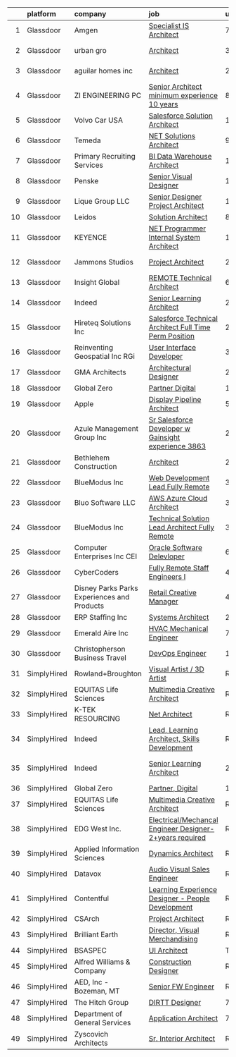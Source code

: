

|    | platform    | company                                      | job                                                                                                                                                                                                                                                                                                                                                                                                                                                                                                                                                                                                                                                                                                                                                                                                                                                                                                                                                                                                                                                                                                                                                                                                                                                                                                                                                                     | update_time   | location                  |
|---:|:------------|:---------------------------------------------|:------------------------------------------------------------------------------------------------------------------------------------------------------------------------------------------------------------------------------------------------------------------------------------------------------------------------------------------------------------------------------------------------------------------------------------------------------------------------------------------------------------------------------------------------------------------------------------------------------------------------------------------------------------------------------------------------------------------------------------------------------------------------------------------------------------------------------------------------------------------------------------------------------------------------------------------------------------------------------------------------------------------------------------------------------------------------------------------------------------------------------------------------------------------------------------------------------------------------------------------------------------------------------------------------------------------------------------------------------------------------|:--------------|:--------------------------|
|  1 | Glassdoor   | Amgen                                        | [Specialist IS Architect](https://www.glassdoor.com/partner/jobListing.htm?pos=126&ao=1110586&s=58&guid=0000018248bf9235a27c9f68ab3c6262&src=GD_JOB_AD&t=SR&vt=w&cs=1_d344514a&cb=1659077891040&jobListingId=1008020100921&cpc=451933188B21919D&jrtk=3-0-1g94bv4jd209p001-1g94bv4jui3bo801-b5169c949fb0ae0b--6NYlbfkN0CIUeJpEzyM0B3p0AXyo3kKlc-igp2M99DsWp4fP1XiztXSThGDq2v_kpbktS2PziJwbsBcb5wQB1Yahegx8HAm1-dejI6xyL9xfXE5PFfNdSw20bvCLaW4r4cxR8jl5O6sQ0MZO5qTKpa2zg-Bzs7iBfwpDAHK1Hqh-MeujzEcEvCTApT_7mJOPINS-0I3dfxNtfFIJ3zZnQcLz7_TKQTKIALBqkNar3GONDf8FyG4K5Cg3SLZw5apuftt-sX9-D2YzY_71tkWnIrWNqkp4QmiBhi0UQaZB3UU9QHJCY1T-0JNpEeH84JPSgA03_8NOEnxeFHRG7JrUMBxkvFBcJk-Z9unh-_ZbqhSOtPn8whjre2v53df--tcwl_tXEz_fHRLXVBCc_CD9JoqPxhkgSybuEgPjWr208QbmX5zigyjXZcmB0W3VprSOg-hcaz4faJWwctBr4h8K-L8KVtf3TX8XKrYaqlmkZNQfq8hGnR5_PSWiDZgaNfCumrNNKfilWmbxDEtYzCcE9E7bUUCCRQvNDHswKsP6Uk%3D)                                                                                                                                                                                                                                                                                                                                                                                                                                                                             | 7d            | Tampa, FL                 |
|  2 | Glassdoor   | urban gro                                    | [Architect](https://www.glassdoor.com/partner/jobListing.htm?pos=103&ao=1110586&s=58&guid=0000018248bf9235a27c9f68ab3c6262&src=GD_JOB_AD&t=SR&vt=w&ea=1&cs=1_71ed021d&cb=1659077891035&jobListingId=1008028489203&cpc=8CD073E943938601&jrtk=3-0-1g94bv4jd209p001-1g94bv4jui3bo801-5b2b8400c1e6812c--6NYlbfkN0A953Z9EfJZc5Z9y7Wb0NkuJO-5BBnqXCJSieP3bN3oT3pD2vzfTR73xvxAaUFHjZ02oBDFo9x1kt8ytCHF_TTimOYOdtchGpf00u8UlYbrGZfi6oQPGVzbWtS_P1aiH4JmF1KvHGCypM9oWResb6KXglJZ8mDqxjjT4L3OuS4LAXE69pa0LgmMyzF5m1Cxg55IvJXifiGi8VDAvPr3GylefBHe_kEUl7h-r1sp-ZfmMXIOuy1812IubPC8MN2oNNqjLuhqj4OrWe4q6YDLLJ_s9L9_EuaWIg9ArSaJla4ktk5nXW7qhNy9eeLAzkxA-0HWccJbMzRLtCzvjKNgnLhc_p3n_ACySrjDpe5Z8g9AyWb5XTpM8DQfSMwqUt6a1QpZDL5gV6SRtnAQ7U5-SXihY8xIAZ9dWHqtrs00lZTg4w7beB9prPBIAAyTRq8SmkdwyqIMf9t5sx4SJTggfViwXMJ8cmizI6k2yTOOVr6i_YAdol8vtsI3FGa-N5E_D1c%3D)                                                                                                                                                                                                                                                                                                                                                                                                                                                                                                                      | 3d            | Columbus, GA              |
|  3 | Glassdoor   | aguilar homes inc                            | [Architect](https://www.glassdoor.com/partner/jobListing.htm?pos=105&ao=1110586&s=58&guid=0000018248bf9235a27c9f68ab3c6262&src=GD_JOB_AD&t=SR&vt=w&ea=1&cs=1_8d5a5ccb&cb=1659077891036&jobListingId=1008030886752&cpc=6C973B64A17B0DCE&jrtk=3-0-1g94bv4jd209p001-1g94bv4jui3bo801-6371b23653ce37e1--6NYlbfkN0BBGG9LMNqL16EzDx9S3nKk4b6IwprgSJginr0DZD_oW6Mm3uCrdklJsAKh6iXWwLKS4HwePxDhUtYIT_-THPCT1OSqPsH-xzqiHGZPx79UO3w3eEr1OmXYjyoeRjfzEu5WE2xUoPg1J7MOhXn-EUTl0lc2nWVKu84RpuQHt7TH_OxQjbDrjiwpBBEH9V99jPEV3p5a65aYPw_075ROdRlqsb4mFAw1t5AUTmkjIEMsTwRVzVIWlUcUHoQeuNMnrcm3XOx7-_CbI5Da8nH0NUMIaFo0Y_Q_QJNkLEEHsD8LTZbT42G9GLbPv4Yeu0XAjlMDlhPWEeneIVA03JTlIyznfTD75ESGBJmXBv-QgW3SNhSKrrst-ljiV2NWgbSQyBjl3MLo9-3PGtkbMynsUVNTQziINr4PoDRrTU9ANNDwY4B3iCwaeXtmBpl8yQfR6fYdxYXdR-XVoquJQAImsPWAazqT1WoavqseTYuNOvxtfbP5B73dW_U_sXMqM_qVT-EQhjIz3BtVkw%3D%3D)                                                                                                                                                                                                                                                                                                                                                                                                                                                                                                        | 2d            | San Diego, CA             |
|  4 | Glassdoor   | ZI ENGINEERING PC                            | [Senior Architect  minimum experience  10 years ](https://www.glassdoor.com/partner/jobListing.htm?pos=102&ao=1110586&s=58&guid=0000018248bf9235a27c9f68ab3c6262&src=GD_JOB_AD&t=SR&vt=w&ea=1&cs=1_2d823c9e&cb=1659077891035&jobListingId=1008019211242&cpc=4FCECD61B6F8FA67&jrtk=3-0-1g94bv4jd209p001-1g94bv4jui3bo801-bef18f2f8f61290a--6NYlbfkN0DovPZ7dur9rf70B8KJIWgLP46ELDJBflh3gJqQaHC8Sb4BMpxiJpjoxSObfJ6LI4FYD1xemCgjkmvWW6a8xJBjtPCPUUXQ2NG8Yq4VduGZwwSvw_GCXqC5AqCPJznMU0lakOlx3gWcFLE523lBGczvfrqDjUVcOZFTwVRISHcOZ1glB-J6yUT6egOZQZ7a7nXMgGglWBDwBtJ6JID6QBy2moWlceEkRRQV_C4whXlvKDgPH9owSU7c6sYnG0Wl_-aBMh_94_fiNKbDgrgBC-gOL_ruQeq_PqjIw6c3i-ILyGOw5h7psmpw0sVj3OIPLyS0hEch-76usGRdurg_heC3irATzGVpGNZmu8frDzugIU2Zf4ln_-d1uHxj4XFxDGGr7j0pwFHTa5pnYbc7xKF-sr7OcuQrSxM_UUQKZtgAQYbPUFtvh-CJp_488fFEcXkdJQvMyCCWlIeN3uN6abLK_TQh7oC7fgAFbF3ovq_uDukTBfyKa1KTL5YWHQIzcY_eGtVq-Gwy9y2TxYn_nR47xfr_xox2XQT2ev91c7ZNAA%3D%3D)                                                                                                                                                                                                                                                                                                                                                                                                                                  | 8d            | New York, NY              |
|  5 | Glassdoor   | Volvo Car USA                                | [Salesforce Solution Architect](https://www.glassdoor.com/partner/jobListing.htm?pos=113&ao=1110586&s=58&guid=0000018248bf9235a27c9f68ab3c6262&src=GD_JOB_AD&t=SR&vt=w&ea=1&cs=1_c93530e9&cb=1659077891038&jobListingId=1008008083833&cpc=3FC978A59470AFF6&jrtk=3-0-1g94bv4jd209p001-1g94bv4jui3bo801-c2c73d167d2fae49--6NYlbfkN0AO-lx13pzomzdSppJUWL3QXsQT8oyFk4U4LWH8QC50CpSgFicFTTHHXO2vYEjs1LcompYEThyARM5Mac46WtYeZYMmfy3315ojpsburxHknbJveAEaEGo0CEUSwnr1kEHsyoABuShJbhPQVRAKjjjdLDeHDHzPZrlXrkMBfGANZPqKmWBRGg8y9A7-CULnPGANqmoPNC7tchKgBrqwWIFF0uAB-XoEMhRSDj2IpXf_wqkDp3WAuCmYJx2KcH1owO26IEsIUykywbQy2PFfX99-hzgRqLYsxfJFyPeJPomlrNAPkCzNZlKd23crmiVgHxYUdcFx2hKfLb-uICBPrdiY0xmF6pSy_6UiqibK_0OZNgK1bLZL_cE67e3r7ZIWh1INnbxjtopu20GGGv4uvmWXcOQY0fBi6hSI5VrAUmPSb_n1bIheOH4_MYIFRE9Ty-CIxn0AKnuH9_EQ8DJ1mah4pesk11_GgHcC9wjfqMl7NwkmAkWT6Z03ls9KKMhQsBn0A4Lr6Qi4eA%3D%3D)                                                                                                                                                                                                                                                                                                                                                                                                                                                                                    | 13d           | Mahwah, NJ                |
|  6 | Glassdoor   | Temeda                                       | [ NET Solutions Architect](https://www.glassdoor.com/partner/jobListing.htm?pos=114&ao=1110586&s=58&guid=0000018248bf9235a27c9f68ab3c6262&src=GD_JOB_AD&t=SR&vt=w&ea=1&cs=1_af7aea9e&cb=1659077891038&jobListingId=1008015146733&cpc=82ABD2B5CEB98952&jrtk=3-0-1g94bv4jd209p001-1g94bv4jui3bo801-9d5d3ecab53cc471--6NYlbfkN0Cdyrb_-SYpjIsC7ShR4LTJruqxAexHI1Km_0W0EzpI0e4uRdYa2eAJHNqalXmTdxuTnp-A_6SIixZOlWcDWI90nUctzELc9FqA6bp_mnYnqkp-5cG07Ufl5xp6frai2kbfiW9ts5BzrYKatqeVXFcyqDE6lyA_GijhuNcco_YdpX6xGYn8p9_EX9g200HK70H5P7sjZr0gJ2BezrMYdSiqO-k-v2rIR9CnGUiXGIiN_fzdheNakrG7nMKUUR0FsQ97_Kgk4gifshuMpISsUkSCV26kTTLQU-Q-wybmsbBvnNQeRKZPVgcOBcS6tdxRKfdy3GNPonqWvapDnxl80_VddSbkmLu9MqGtHjFURp2wl0lcBcFjrpZm0l9kcjpt77A0Jn5SCNpNrdLwoVcK_CtjL1kRm_VdvFrCuPmHz0wBKRbeLta44-2H7DetememW-BhTcZUSIIFYaSZp0zeol70HY8mNBCjrWX9KNLrSH5INNuqPhrU5NiLNxwg9JboEk1n8oMkyFjVqA%3D%3D)                                                                                                                                                                                                                                                                                                                                                                                                                                                                                         | 9d            | Remote                    |
|  7 | Glassdoor   | Primary Recruiting Services                  | [BI Data Warehouse Architect](https://www.glassdoor.com/partner/jobListing.htm?pos=118&ao=1110586&s=58&guid=0000018248bf9235a27c9f68ab3c6262&src=GD_JOB_AD&t=SR&vt=w&ea=1&cs=1_8bf4b29e&cb=1659077891039&jobListingId=1008033440465&cpc=F793441F64F6F721&jrtk=3-0-1g94bv4jd209p001-1g94bv4jui3bo801-c6637a2f481245c0--6NYlbfkN0APDJ4zuEtHdl36eQZm1YHAwRWKmSslmba6dvMZL5639RoQa9CKnH1jDMqLKyIagKO4-KEOXGa0uy-SyQOj-uv-okV7vIaFgd_RusPnYt_j2Wllny6_CkllIsulwPhH1QDfmVL4FY38qgLR7Oe2Pa_-QFQib3Ohtv3EKsC7WoszTNJJUtBVu2M0pP7K4P6S8fXE3p-RGuUoRCTSdxwlqNq5jc-DyVFuts9QM2_pmbOfIJq66OsN8ZfEfDJ-ajM-uppvQ-dhVmEyhryYnpio8mWaYF5Efx9euoV09ZqReYsuXSH_hR76rEFxmfZhryeMQWWF9mQ3nPsYOCMZRmBdov0QbjoUm_Qy-9y3Zj6GeahcHLOdOHuzEj6tc_HCV1XRidyrF04eSYVdOS3nG08uV3Wpk-wDqvp-R_f3jkXlTZOxfXkibDi6qpevIKc-H5ZhdzxJ05VpS0ceOZIc-9A4FftagLUVH58g3fBwDbc8nGpohDxT5P7ZxezCn8-_iqwxCl7jVzCCOcPIm6RnG7DDCi6Rdmiti9ZqZ2k69lYgCDtXeQ%3D%3D)                                                                                                                                                                                                                                                                                                                                                                                                                                                      | 1d            | Doral, FL                 |
|  8 | Glassdoor   | Penske                                       | [Senior Visual Designer](https://www.glassdoor.com/partner/jobListing.htm?pos=120&ao=1110586&s=58&guid=0000018248bf9235a27c9f68ab3c6262&src=GD_JOB_AD&t=SR&vt=w&cs=1_f7f92b39&cb=1659077891039&jobListingId=1008033963305&cpc=2F9DD8B511C89582&jrtk=3-0-1g94bv4jd209p001-1g94bv4jui3bo801-e686bc3862d2ddc1--6NYlbfkN0CtpXM0MSzpMQ_ld-1IrueFxu_hVDIxNkdu7oUVWOFjtEFqQtdu51VPA8PaZXoTOleEm1nGdOJeCYWb5vJz5IG8TCmpEFJrjI-b_juUEQzgiyUZJ3K2ygCQVuCrEUmrYjjDB2ajc0iOoSryL110Bp5lNaMc-HGhB6LpGxuI3m9UC7R11H02_tKtt0QN-Bgwl-H2jW28ieW2VnRpJZq9v7wh9GGpmlt-SEhSJl5otFun19oWzBJHtdiuWzIkH3iqlB8-LHlbkR8ETh5AWByVCGKaQZ8L1UsZnuBDnjGIGNRkNovKiFof5MiYP_Yl1mUuaaHRsRKmIGEBWQ_-Z50pztGqL_nv0sVJ7QwJh-V_5_qMhpQi4MbTPqlkClotybJw7nwo710yDxXimvQwvkusZF2dNJa2UeNV0GqLQEvrgjzuoC7V2xgQTCzLCcm4KRTAgh-92qTu3mUI_qXlfxqGsYpPxR4mo4steILHiImwM2_gvQ%3D%3D)                                                                                                                                                                                                                                                                                                                                                                                                                                                                                                                                | 1d            | Reading, PA               |
|  9 | Glassdoor   | Lique Group  LLC                             | [Senior Designer Project Architect](https://www.glassdoor.com/partner/jobListing.htm?pos=108&ao=1110586&s=58&guid=0000018248bf9235a27c9f68ab3c6262&src=GD_JOB_AD&t=SR&vt=w&ea=1&cs=1_1022d265&cb=1659077891037&jobListingId=1008033637260&cpc=3DA0FA6C05AAD4F7&jrtk=3-0-1g94bv4jd209p001-1g94bv4jui3bo801-8a3bec715265390b--6NYlbfkN0CB1tmP7rfbaHtYFmPjg1Xv8BJr6DUbyz0HQmM4H563AlwRaaZ8jklwmqN6kLo_8eK7K1tSAk7IgUraaiNuTK2444NxIZo4pTs8Y80EjzLMLIsOzOepGBUAcqyZZfzBtxyOzj7PPspJB-IUa-rRRkWfB4sg4egOw1CBgDdHm08KlXunN7OonpBfKRU6ynKdooCYPqvvPepXM5sepjrPdG7cALzthGdz4mdqzV7ZruoV3leKRrbS4k65BapLVdhYQEF1NHA5hettlveT3nQanT6LtgNR1axmSh8lWsPDN0yaNH0fFzv1DNqH_vw_Dh8PCChPT1lq5LDKREOUEY_-MVVkXcAiWClNjJ3itiXeNxkbJJkbGQgpoDjPfn6EWH7YuCq5_LU4L-3lWFSioqLFpTFUUchv_n-wRZwyNHCKM0ZiUQiQa1oYKtX3qVFACeO1DhoKXHJ30NPh3R2TNb6fXEYzaudzmxi02p_T5EITa9T_m6EM18IUN2A4PwnQxjDo848Qi225Ex0b6Q%3D%3D)                                                                                                                                                                                                                                                                                                                                                                                                                                                                                | 1d            | San Antonio, TX           |
| 10 | Glassdoor   | Leidos                                       | [Solution Architect](https://www.glassdoor.com/partner/jobListing.htm?pos=116&ao=1110586&s=58&guid=0000018248bf9235a27c9f68ab3c6262&src=GD_JOB_AD&t=SR&vt=w&cs=1_88d1b5d3&cb=1659077891038&jobListingId=1008017253972&cpc=83630893E902B957&jrtk=3-0-1g94bv4jd209p001-1g94bv4jui3bo801-846d48509d884087--6NYlbfkN0CZUO70VSdYKA8PR3jfrSh5ljhqJhfDt0PzQCMubt8cRihWbmqO_-Ccw6DGinMZCyIJbuV_i62qABCaK5LxlS-SWruEOI5K48hQJXbepXAeeI5u8dpRLxQnA5OnolRDimlpnPP0JH0p8_d7OlnciS1dZe_7pIxn-TODMcTvHdZ8JS6xCYNM5ah5oyzpFN2-YpGnI73FP2ZPc-i2YJuBoQ_G6CXLzmJKe14EZzyYv3k4NPeXgR_OWJVu9M_Rl1N-ki0OholMG1rCi7V41Fv17fwwa-LqopDBz35L55514ZbjerD3vByPSR_Uu0q5K3iFK0iu4D5nJLNfV3F8C8TtFBd9G9qxIeqNAQyZfQVNWRT0MxepEkqhCCZNnBBBJ8-4MWFKXpFeis6VNCE24oQy30Jd2Q1TAvXZFRsH6lhQG6UEwx1OwiLbxY3URez2JkeiVf6smHLBUG5QB_BRziNkEoCKT4Ud02u0UGQH-vVs3SA6vP1_WLm4MVehtoPxh5bJcAxkhln7ofKRyhTPAyitXHs1OKfQ0yBQ1DWazdapFO0Y6IQCzpAvjG2c3MXttLfN1aePE-RQiSHY1cVK_Vm9LWENshh7I1mrRlvD33KEPN9hmg%3D%3D)                                                                                                                                                                                                                                                                                                                                                                                                    | 8d            | Mobile, AL                |
| 11 | Glassdoor   | KEYENCE                                      | [ NET Programmer   Internal System Architect](https://www.glassdoor.com/partner/jobListing.htm?pos=111&ao=1110586&s=58&guid=0000018248bf9235a27c9f68ab3c6262&src=GD_JOB_AD&t=SR&vt=w&ea=1&cs=1_c15120c0&cb=1659077891037&jobListingId=1008007853579&cpc=AE9297225A38C224&jrtk=3-0-1g94bv4jd209p001-1g94bv4jui3bo801-2d8db6d9e5d3b5ff--6NYlbfkN0D4_wQinRn6NVl4Z1WadtWOE34F-GxEhdHbBPYsStVhx-B8O9miyO83Dd2BGKCuwYZJTJ1An9twayNLx2Ry6SJAWM494EESP-UdMQ5ZADVcpWyg4D5xMPakm4Zy0snxt72pVn4YZ66FNJqA5IY6Ap6_jjKY8IcpM-0PwIv4v_xRlxFQhdtIAvgSbaaA1tqCxFf01kxLafSVhjZ6w1ekcnRuhECPIBLQi-AhzyguC3AutkdT5MHGEq9Iwu8tZ6o_eOAHB98mcQ8-11raS_JHvHdq1pBkMk33SUY7di_AvtjHTbcyx5-pqzebgWjHGC2e1hGVlFcrlkEnJxNQPjjs0HSOXRbWANxL1hJIyiyqI7iA9UuyLbYsSAxn1dANrhxtPM_R3365M5a4m7_rZmDIDQ5qU06WOjvzHa4-ldPL6-PHrvcs45zPhAldq2YV2xeimfw_vw3EHqnOJwhRRMLgzkyim0XDZOq5mFq2rOw6JIuj7o6uG3-ljEHJdr5A4LsER2T8CNKWVU1IWfT1VQV2wjlJ-X-DInjBpYw%3D)                                                                                                                                                                                                                                                                                                                                                                                                                                                    | 13d           | Elmwood Park, NJ          |
| 12 | Glassdoor   | Jammons Studios                              | [Project Architect](https://www.glassdoor.com/partner/jobListing.htm?pos=106&ao=1110586&s=58&guid=0000018248bf9235a27c9f68ab3c6262&src=GD_JOB_AD&t=SR&vt=w&ea=1&cs=1_483e9637&cb=1659077891036&jobListingId=1008031735949&cpc=5ACA09512ABC1849&jrtk=3-0-1g94bv4jd209p001-1g94bv4jui3bo801-96aa6fa0b6173d71--6NYlbfkN0C2ruSLbldHgJRxGqX58M4ekFWuaOJ1Xy3nZgzYPyc2K5DCdI3untnDkKSSavtkCk92iqAzbk8Oa2mOqMcgyJ0pSn9NqnMDufDpo-qYhydhMJf5usWr6lFrqL8nikbwNtB4ITkmGGkJ-VER0Oy5a2d6BwFFD2snNbQSqn11yh1aiXROI8oBagSrQIGRT8CfBdvzjgdhEWdpylrRQVMdoWwEglAsCWu2qdpnZigTwBlu0RsXgrn3PWVw48FA-86e2kFH8p1oYoGDDzg6w9mGEZ_0pR2o272eAuwXkKGLSv8kTOuMxlPnMKkvvYpL6xEAxQiI3aF_hskDUgPKg4c86ZWwU7_ebI_jZ-c4--eoRlPwPZRar_d6dTyEa56my4O_J3A3062mr8mjhw2kNrMI502QhFHAy-Sp38a8iu21NEKgFXVYKedDg_6icfPBtf6utuUlwo5b39lHgsizaxa0wcaRX8d6HyBJLGNmWa6pjCVkbWOzsatGzm8ff2V3Uj4yCWkVTzMqspFrvQ%3D%3D)                                                                                                                                                                                                                                                                                                                                                                                                                                                                                                | 2d            | Scottsdale, AZ            |
| 13 | Glassdoor   | Insight Global                               | [REMOTE Technical Architect](https://www.glassdoor.com/partner/jobListing.htm?pos=129&ao=1110586&s=58&guid=0000018248bf9235a27c9f68ab3c6262&src=GD_JOB_AD&t=SR&vt=w&ea=1&cs=1_edf07da7&cb=1659077891040&jobListingId=1008023450111&cpc=654405A9B1E0A9F5&jrtk=3-0-1g94bv4jd209p001-1g94bv4jui3bo801-38e32b10a68fdadf--6NYlbfkN0BKkHZu3wF05EeDimN_p6sYpKCMArvwa95YdH7UpkaBCnuUCEKHXotS0_EwbLzIjYfBxh6X2qHKBJJgK3GUwRr4xzC4naxi0aZb0f-8TQwRo8qHWQUX5Bq09mUANpyZqKxXib2PO-XS_dxOGpCKJYbiLRqB8Ffdr1dC4j3QSCEJPvBDXSUaywK2-SvefcnoPHhqk3YCHcbR6PYmnJn5tVYW8xh0u1SoRgt5KjHlqTNX9wLaPKHUk2ximEVCp48Zb-d8ZGmZudhYCm64J0a1WkApY0UL04hVGb8VH8X-cg5ktD5reIfd_3-1mePYBnNzPsK7kK3-6eEVlUjNNOpKaMIfcxS9igRFEjNhS9px9d8r7_f7Y6yWhHKXwrw_MCfY533Pb6CyMHbiVpI7CihyHnWRNC5fG4m0WZe3fU5EzuWiejmEmjudBRecoQLJ87FSXVQNQjArNClxArXvU19S7UpPaYYDFg0U3bXOHw6YlUZ0YeSnP4RJ0gGkJhePRozQZ0SbTp-iTlRb2Q%3D%3D)                                                                                                                                                                                                                                                                                                                                                                                                                                                                                       | 6d            | Remote                    |
| 14 | Glassdoor   | Indeed                                       | [Senior Learning Architect](https://www.glassdoor.com/partner/jobListing.htm?pos=121&ao=1110586&s=58&guid=0000018248bf9235a27c9f68ab3c6262&src=GD_JOB_AD&t=SR&vt=w&cs=1_bc1ffb42&cb=1659077891039&jobListingId=1008031067016&cpc=F4EED0218A761C36&jrtk=3-0-1g94bv4jd209p001-1g94bv4jui3bo801-96b1c3b8b9cdb388--6NYlbfkN0CiRNM7CVr8YueLFKlzwbFWI0o7IjV438l4sVrvKZ0flpURU_mqoI8EbsK64YRr3OA6KrJSvnAlHG1fMTdVne83Y0EijA4Nde_j30eNUxX6D8w6WzzfyqgLZ2whk8-j9IO8ahlK57mnjmAeIR9-l0TeEZGSYjv5q6X3fsNXws9iNfqYy60Z3xT3ehRGqXImdDVQVJzKPs8SplHQXNKIw7gfk6unsJk_pPMNN7WoKuztI_b958QGbOWOlqYCz7ICXAxq0v2TPY51UJpRhlNKZsj442Tgr8srizPx2v1LNEm5ECxJQHS_BOroi0CnHokYtna2gASTBddSmRWUjzgPnTpUO3VggsonD1Q7pypgqU7xN_nPf8BKOrX5rBGdTXfRvOd3GtmEWnpKLyvnJOITxD4Q7dUUP8wWhdO4VuN-aXgvpMTz_uzkNpjbGL1RGwPP3-mKN98jdQ9G38zAjrh2J01TI5zD0PKPjqk49RvYivWX__iI1SnDnKhQJYxjDTlN2NpNF3AS-9mmTw%3D%3D)                                                                                                                                                                                                                                                                                                                                                                                                                                                                                             | 2d            | Austin, TX                |
| 15 | Glassdoor   | Hireteq Solutions Inc                        | [Salesforce Technical Architect  Full Time Perm Position ](https://www.glassdoor.com/partner/jobListing.htm?pos=128&ao=1110586&s=58&guid=0000018248bf9235a27c9f68ab3c6262&src=GD_JOB_AD&t=SR&vt=w&ea=1&cs=1_0e939fae&cb=1659077891040&jobListingId=1008035931069&cpc=AC285F3A3ECA6BB0&jrtk=3-0-1g94bv4jd209p001-1g94bv4jui3bo801-4081d92ca9b4abe8--6NYlbfkN0AU7GDtqz8iWgdBXcLWHEbqjX6U-2Fp-d62bXwSSh9pzfUHPVhKI9sxFIyG3A3K6bHtHeXGNTMkiKkn7zzzNc4ZWcwzexAcVxyW3Adq8sR0UyRIjxZZTwX7_0rJ-Dsuywfq60hOyY2a6e3zW9kQlYiwbgnRUUyltbVqS8R5BSKeJNVGbx_UdX7e4dtQ4Cs6_s-j8FwvRuE-ZqsnDVh4V7657yYE8Ii4sJ43g2dvGrJsba86A_lMlxn_E9s0vSpDQf6m1LulGwtdtFHvvEB3m4EFhdKiy2nd35IOAMy9Q3hapwV3O0rSxGJ4ucZMo-SnO3uSMMalfaXpqrpppowhE1jvPFj4sieKi0y1p436-_ycAPfO0LGSSnbcAlqw_0HUmkrDKWxZBoKQhFjwQwVnzERXAns9xnoWflYpjdx9K09wsTv4z5ZBvIx1xuOlhLoNarm-u2XVgEWEilCdVXpBmLhrScrHpDfO979u-uy_l3AYlgnhbHhHB6HKISo22bsm2LI-tzlI81aNRYYbmygvOuxG)                                                                                                                                                                                                                                                                                                                                                                                                                                                     | 24h           | New York, NY              |
| 16 | Glassdoor   | Reinventing Geospatial  Inc   RGi            | [User Interface Developer](https://www.glassdoor.com/partner/jobListing.htm?pos=112&ao=1110586&s=58&guid=0000018248bf9235a27c9f68ab3c6262&src=GD_JOB_AD&t=SR&vt=w&ea=1&cs=1_55e7cbdd&cb=1659077891038&jobListingId=1008028934880&cpc=851D43D473132394&jrtk=3-0-1g94bv4jd209p001-1g94bv4jui3bo801-53278b02a510099c--6NYlbfkN0C7xvpbHOO4bEYJcr3lK4_7faJDspGOsVVkWgomh9GN2NXOHlZ6ww60vRTf3Ig0EumzglbP9rivjhqSBrRoPDlonzSG2b018Tiv0xylnJSSkBaGuH-ubs1UDNGjOGHDZu3P9ojOa5jQhxY2GOTYo6OIWdR6asqmNyPM24m8EVr-g0sJrMS74Rhwx-cm4qj26Zdsi2zoYF12NXdYFEzQ3zwVeJ2PtxnMM0mFoxSibqaSIdk_0qTSR1ZdqtP2WNm0k-C908k_WSwBXp2Zcr8lzsCCX0d7X5pQYYjWhNOj1W873Z1oMmA3N2StbkDqt4HQu95zSqjifB2sx_6HPhSSaUnjF_6EQL4ktoVzfZd3YZJY-zSGUZVdtCzhqjJyAn2wYpJnnQc3YRbZd0r8R0Ij57qHYnA-__WrSneVo5epL2ZNQxodpCn8zy-ArpHuFwVpGoIxPx_9mQWp7tKd9ovQwnT2H07Dxvn6CC78gXYCJE_m2hcjblvyehkxR2RhVs3DKK4iuA5SxKs9w6-kVIanAlfwxC1TuhTVRYuDuFj7sB_DY_zNMgm01meTxMqiHmApdC0%3D)                                                                                                                                                                                                                                                                                                                                                                                                                                       | 3d            | Saint Louis, MO           |
| 17 | Glassdoor   | GMA Architects                               | [Architectural Designer](https://www.glassdoor.com/partner/jobListing.htm?pos=104&ao=1110586&s=58&guid=0000018248bf9235a27c9f68ab3c6262&src=GD_JOB_AD&t=SR&vt=w&ea=1&cs=1_eaf35fc0&cb=1659077891036&jobListingId=1008030420571&cpc=71B084F7C0151DB8&jrtk=3-0-1g94bv4jd209p001-1g94bv4jui3bo801-647e5c4633381ce2--6NYlbfkN0CtwOkgDuej6vPfWODMxjOIyNEohQmdYMppGq8y8dOpBmiJ3WNboc6iFXITwK-DWerbbIwqzBwGr0pjzYMJzSF4nYrNDolE29QDwRfZSLgy15dqZLZOz5taqV3DBitOObe_ucwEJhv9Ua9IqPqTYcTuT94WVvT3cF40DxyD5IZMQBKH3Q8gYT1-MLy9lhoXQQ4yOz0LJYrH6G6g8elxVKQUAoINeCMpyFQ022dzKx7tR7Pa9wATalQ6l6DR03Bc6zNg5blLH0b5shuqIQ6gTLX7erlDmDLMsNIIJJ0ZE8IUq1HM9hbEINK-mylShpqI1oWsAgdPu9eb8B0Fwti4OG1yKzrpd0FBOKP3Ij0d5uOiVi8tVgUpGfgqmuqt5BRKk4v2zcC2J01F152ODd4zSrNlHK-qhaEhZCqJIh13MFTppYXQKBAa7WqKlU1U3teum-0eg7B0PcP3tG-VqtOd2gZXResONG7vi8_A99CZsQIKu7a1qRG_8FD2wVpiyPOJm6y7mwWeRjgfVw%3D%3D)                                                                                                                                                                                                                                                                                                                                                                                                                                                                                           | 2d            | Portland, OR              |
| 18 | Glassdoor   | Global Zero                                  | [Partner  Digital](https://www.glassdoor.com/partner/jobListing.htm?pos=122&ao=1110586&s=58&guid=0000018248bf9235a27c9f68ab3c6262&src=GD_JOB_AD&t=SR&vt=w&ea=1&cs=1_e34273fc&cb=1659077891039&jobListingId=1008008395019&cpc=5EFBB0462F9C6B7A&jrtk=3-0-1g94bv4jd209p001-1g94bv4jui3bo801-e6b45861bb4133f3--6NYlbfkN0DehRHyDblLCuCrMSeX7_nzd9fRBVNdZzCABRIai5ML0d4fKtcVU-aBETAnTMocVn805xa0h4kwMKj_AbacgNWfVAAwROG7xt29NWouxeruHJWpCPQG2R8JzxI-42G5ApyIi7Iamsle4KDzUwXOx-a0118uUaekgZWEWLKQHH8AaeYhEHwfV2Dn5JMVBrjEUR5Ui8e5nnnlbpsH7PSgUfdj2_wEdOw3k8H4oLb5N4vZQQZ_bHYa-btFGZDhU1Yohz2eoRM4QAYKOrFgTE46aS2kkU82wHx2Z-oSCErxFvTDDLyTR6eqY3cZRm_0DA1aHPrHnINnk7bJgsxTids7rNkiU5cs7pN4ysw8lPFm0FGLDw84WZPNUBqQ6WFLqBu7mnQyjmYxvqh96VzVnj9CmTsTOUSAzrNzSLUktH7piCoXdPbFoG8DtDrh3Uvxu_t7WbXDISbMHaCgItg684xAGq0y6ATxFm1AjGs0qCq0HFakLUW23oZb3w5z)                                                                                                                                                                                                                                                                                                                                                                                                                                                                                                                             | 13d           | Remote                    |
| 19 | Glassdoor   | Apple                                        | [Display Pipeline Architect](https://www.glassdoor.com/partner/jobListing.htm?pos=117&ao=1110586&s=58&guid=0000018248bf9235a27c9f68ab3c6262&src=GD_JOB_AD&t=SR&vt=w&cs=1_ce9fba76&cb=1659077891038&jobListingId=1008024922070&cpc=3DB599BF2F4828F0&jrtk=3-0-1g94bv4jd209p001-1g94bv4jui3bo801-1ac026aebf1eab96--6NYlbfkN0BvKrLyj5gPmtZO9T8euul8TCxuuKNOtzRJOomxnwSEodTz2Bc-sPZl8WPllYOnI2h88ncN86_cGFX94EhruM6aVE1f0uzqEGYtUwrXVZWmB9sLsVrt8bvXnSydAAiwNxnhEhBxWyLc5kv_B3L5bN8ygiqxyDS3ck34jWgiAL9b9f7uA9sBUCDpetlY0GGhKHlxdaI4lVIo4aIui-pAqSmXdiMpbM7J7KVf_CXUsNO_iZSHg-sREaVzyCZa2x6SF7WI6B0D7f8qvPxQqnAfKDrboAf40fs4tyvFiLUuPjjBD8y_KLG5jX095-SDaJDqOtQAgS7XjxICMFZdt3GNXxqW-M8EoeaKpi5ITfbDVR_7CTFLLol9HsETRdgciNlKg_xMJBP3gzxWMQxTA8Ld1lA06oEZZBQ2rUQZhm4AWtN8teu9Bl8xvmmZ0LE8JIu0vq0_u8hJ2hNWYxfSPDkvFQ056ZOiusuSSb7ug5OlqEB7oIDJgY8KjXnG_IZ0HXRvKwNZbro3NX3TN4mxAZA--bEyO8CCHRDBwRxMU28ss0L9cGce2zaJKc0Ua2TyDK0_JmAuXK26g_q95hs-TvuHuHWZcgQhmESx3cuG4DqxgtGsXT6TCTl2LEeju-nrdAm9x_EWEsGpN-TO_rwKTOHhDPGQOYH8oAQBVIQx3OxPCxFuu58DCESAuTCWqxTh56PhG0I8jObl3En17jWF1jJYGWFrc4xnycRB6L9dxBRtxOuE8HidNn9i7xZAZK4U9SVJCbnfnTRPC53oJXMc8EWPMGcxpJsQQ_BJPAMhF0UqwExt6AqUauSMIkkpztmnGKttj0q1t1htRpqwPvJejpV09gkgBwXtZMW55l9TN67f8B3HH0L2nXo5UibLky_kHmG-2ctaNWjlxJn8_Zmsj7DgtDLhmX0Cldbxn2nuFrnSlwIvSJDPyBDq9Y7ejOlSSK0f9OHJvzBzj_CR0Q%3D%3D)                            | 5d            | San Diego, CA             |
| 20 | Glassdoor   | Azule Management Group  Inc                  | [Sr  Salesforce Developer w Gainsight experience  3863](https://www.glassdoor.com/partner/jobListing.htm?pos=124&ao=1110586&s=58&guid=0000018248bf9235a27c9f68ab3c6262&src=GD_JOB_AD&t=SR&vt=w&ea=1&cs=1_e98a92a9&cb=1659077891040&jobListingId=1008031242886&cpc=853DEF62E69EE75B&jrtk=3-0-1g94bv4jd209p001-1g94bv4jui3bo801-7ff1755b00b1264b--6NYlbfkN0AY4guaBc_odNxnJHTncvfwFu86WvDwtbc_K-gSZc1x5K7wdWHYCJnRnprc9dIkpgBD4HDU_Amj2QpSsVENzMyFgg6lMpnU8HpqJL-0r_zZCHjLVIgxKKq6wSdcuBWStY1qlwQvEhd9QTXAh65EuHGR04pilButbtzzKbcVZpN_oOHJ4MEOd2nIObskk7j-aUXkEd_BFqIk7VchRPR76y-ZNGbVwgOrhniOyZnGXyrp4wjIv0RRdMgqr9TbVgdHgL7CtRJGMYv-cQGqKx3h6GZLYnSAdN5KtUYWBeL78iaaf33Rzpw8OxoSmtkL6nVkyYZ_PSX-E83XcdWXfSuPi1xM61eg4vXdW0VkNdb4PGtnCuBSA6zlGss1PT1Bcjx9L6qngYBHqDEXOI-nytE9kHW-E_Msw2pmIECC-FaicFyXt8wVb6ZkF3gtKacSjl84yWZuysiiU_uwM3loJSjAOpR5bRMUaTthlC3VLa2-fOftbn-s4CpPt75jdM0Hmwbjx-BDOvDSgNS5wA%3D%3D)                                                                                                                                                                                                                                                                                                                                                                                                                                                            | 2d            | Remote                    |
| 21 | Glassdoor   | Bethlehem Construction                       | [Architect](https://www.glassdoor.com/partner/jobListing.htm?pos=110&ao=1110586&s=58&guid=0000018248bf9235a27c9f68ab3c6262&src=GD_JOB_AD&t=SR&vt=w&ea=1&cs=1_93ec87d6&cb=1659077891037&jobListingId=1008035494344&cpc=4269A4BF187C94B7&jrtk=3-0-1g94bv4jd209p001-1g94bv4jui3bo801-9b5fec6f2adab192--6NYlbfkN0AGCFnjmqnAyQz4OxrStvXm5k-b1kMQDU3m1z6IstS6J3lRy_Yg9XhLKu0B4UhRMSMhDqUfHzfUJFYObHF2wIbX-ziLvHwwCKXvCv_L49VFKdS7KF3jKT0mnc0fQzWzkanp9EWarxge7I6_sci2NCgf-6SMsWJDlEHrCc6SQEwHKdaG_ekQRuO4Vs-oePT7JMvSu4j9aiZ198T5h5LBPmtHwLjxpOriYre1FOUboTcrUNlodbZNKkn5mTJlmhYOyRIhd5rwh0yJgxmmIK6uBkNtZWuy1J9vw8JfJ1Y7fIQFWjQfN4Qi6r1kEyFoswpIq3HbsX3YAlpjjndSDcmhBCiCsKlr-0pAH5aQLeXX3R7XvqHqYbK9_oLyJYFmLZ-VIDF1BHw_NO7JjBhAHtacFALOv1_PgWKq1DCLDE6IS6OZFtRTXsuHYtL1b9afRJLXbi5A9gg6uauG8bo1KoSLYQLDnaNmdTt_LzJJRSkk_o_9FTXLmrDs1Mng2MY079iObYE%3D)                                                                                                                                                                                                                                                                                                                                                                                                                                                                                                                      | 24h           | Cashmere, WA              |
| 22 | Glassdoor   | BlueModus  Inc                               | [Web Development Lead  Fully Remote ](https://www.glassdoor.com/partner/jobListing.htm?pos=107&ao=1110586&s=58&guid=0000018248bf9235a27c9f68ab3c6262&src=GD_JOB_AD&t=SR&vt=w&ea=1&cs=1_e00db476&cb=1659077891037&jobListingId=1008028417484&cpc=61559BE6E921F6BF&jrtk=3-0-1g94bv4jd209p001-1g94bv4jui3bo801-ad668ec919e1a9b4--6NYlbfkN0D788tVLZnHYB2JKTLmCXo4PydfvtZKcdbYx6lxKaz3Imdx95jlIVm031J1dLBEKHsXtDmNdzYiGhqbQN7xkqy8vSYkAN5-5GVsM7v4GeI-b1QKl5oOUREavCh4nHIFurhNuqIoOO1pdd9VZx7OnFUUYl7Xk-IUqxyCgsoYHCg2f4HC8aK6_Qu4Tb0WVAc5Pw3YgIG_65QnoRd53t9yJuir2bz4COKvoXoQ84TVTVTsFUZgAY88jVEySbg7GwLaq_ZpGRHp3beDbOPHGtS-q7LljSzEigl9_Jhc9aa2lZyPLYDkBVAqiKAiFJeYIFEDPDhEIJLqjvFh_Jh4P7x6qWovT8wWwMKm3ohFLrxc2Mc-ALhcnQreBj68YT0vbxgeG96W3cDAwA4BSRvBYJRjqaNjl0HvBh6dxkIEq2vXG8YBg8iMdiBeFdpAQMZD0eDHojTNaylt2QdFXVzhestNSmYOg_HwgUhyB_C_6P6QTZop3d6pOlIfsjR3R6idyee6XXU1Mxtev7SnqCOXbreORS65)                                                                                                                                                                                                                                                                                                                                                                                                                                                                          | 3d            | Detroit, MI               |
| 23 | Glassdoor   | Bluo Software LLC                            | [AWS Azure Cloud Architect](https://www.glassdoor.com/partner/jobListing.htm?pos=115&ao=1110586&s=58&guid=0000018248bf9235a27c9f68ab3c6262&src=GD_JOB_AD&t=SR&vt=w&ea=1&cs=1_2a3270e7&cb=1659077891039&jobListingId=1008028159513&cpc=2187E14FC6F1B769&jrtk=3-0-1g94bv4jd209p001-1g94bv4jui3bo801-313b57082ec4bdc3--6NYlbfkN0BeQysyZX65QMLZHtNIZLB-2DXuJwr6RBzcYbqWmARoLVWh01xchGHRuWEYGW23NAEa4npxC9Y2B93jvjZYp5gCBgsaDJGoiI-ovCCiIDNi0GBWZN2xJI4bbAdG0hZQUTVzGjzzD9oGUsOEeYt70arwMJKog0omD5Q4Gz8xdjPYkJvQuOAR0xQJuOFIwZI4P2prV3FcQhng9KCxvYBLiHDl9fzK9i5U2RaaX6Kq0edIULPe8nyiAt8lqDqF7qbf5qb8Ncfk9zBItoM9_Ehl8TIcU9nRlv32NcrOEFVEKoithaanjjGJf6BVgHhzWkYuhukC1WPwwqSJCvpqnWXd08vucW6bZWhe5pQNOJcR-MAUu4-3tEwrfv-Y6CIntOd6KT--O-GBnztTIdjFY3k41I7_Vydyv9pn1cWAfCUL4H6LCUZV07pXeAQ6YKPm7tMSIrWM-Yb0SYjaGBpuvE-tvwoCLR2arT2a6U43N_zGeoycdSmmEls9Vywem0RqZHJN-5K4vakrjdYtpw%3D%3D)                                                                                                                                                                                                                                                                                                                                                                                                                                                                                        | 3d            | Houston, TX               |
| 24 | Glassdoor   | BlueModus  Inc                               | [Technical Solution Lead   Architect  Fully Remote ](https://www.glassdoor.com/partner/jobListing.htm?pos=101&ao=1110586&s=58&guid=0000018248bf9235a27c9f68ab3c6262&src=GD_JOB_AD&t=SR&vt=w&ea=1&cs=1_585e606a&cb=1659077891035&jobListingId=1008028018950&cpc=09C5B351A2DABA2F&jrtk=3-0-1g94bv4jd209p001-1g94bv4jui3bo801-77b771a64a6a245c--6NYlbfkN0D788tVLZnHYB2JKTLmCXo4PydfvtZKcdbYx6lxKaz3Imdx95jlIVm0fllgktEdVcPt6sqO0zMWeWXv6ve7gY2hM7TlhzIBhkle5JWJwIrrekXesibDDHOoLn26byjK_aYtZaJeQu1N1dCksJr0z68i3rs_2RDvxJIkJm2SuBEiRGdHsrYCg91lmOLievXT5rD-fMnPzwRTyyoJf0WKMeUVT7gbQZiEWv-NYcIdWKAzuHAS0C8sVU90W3cODltWIDC1UrlmGMpH2NbLyZNeL98pZfmsA6B45WbHzibrV6n3gPqWMRYEE_SmufAp3BXXLFtxAiA5xkWilqyVf1XEfGI_ZPqt0s4oCQS3ysJYT-jVAx5MDkxffMSD8LO2ajJVRCgk2dYWQACiVlrRG0Zanb4O-YwNd3erzQ3P2W03ftXEJrmK9XveMm8fPInS0IH0yVp3WMohadJ_JTBGxtGDK2hKCLTmzvxZTU3rnUASHLq_MxlMZiSw1Ki1WrKAqgsv4Frj2hLx1pPHcQ%3D%3D)                                                                                                                                                                                                                                                                                                                                                                                                                                                               | 3d            | Birmingham, AL            |
| 25 | Glassdoor   | Computer Enterprises  Inc   CEI              | [Oracle Software Delevloper](https://www.glassdoor.com/partner/jobListing.htm?pos=130&ao=1110586&s=58&guid=0000018248bf9235a27c9f68ab3c6262&src=GD_JOB_AD&t=SR&vt=w&ea=1&cs=1_d8376733&cb=1659077891040&jobListingId=1008023379209&cpc=451933188B21919D&jrtk=3-0-1g94bv4jd209p001-1g94bv4jui3bo801-bfbe6459954bb3f5--6NYlbfkN0AVVnl_N3xmP3MApcGA3sr6MLnz8P423WWILI1WvbjE8Ry71v-lom9NKs8rBQiPPSc6zEdJg6op5zP2U92iHXl-EOjAeGENhJeMoXTg8OsCaXTeM6woxsVxfhIUvnyQXXL7nPA3ZmkUhb9m4qh5mnwGjqZq0g3FSJoVHLH7nlx5Y5uUYwPAiXu0QLyEOmcwSawMLvxCXXmLu0Z3cQCp87DyRwRq740TCSN6Z5E8DJcGFQICYyRFdAe3xbMZn489bO77edEUU2_Ivfj5uN8fIb2RojRXYd1pFnypUBbHHm9ZKlQfCBQ2t6jydFjunXkXGA8fCLv5-JHs5hTurG81moQ6wjdvbPkhrm29YJ80h876cu2h9vD8JXjJUuYXeHAScdvEzRmnIy-DpeYWXG-1RTLhkRMPcu2kPdTTekC0KWJEZ9HfPyS8YjJ1mPzr9F9K0kp_qehk3Rld_Kf9YcPNhS_CjQ4DRzPOuGBPyNlnIwqlBGYrJ9bX_llkGlLHAjRWUxE-hQDzKGAiAw%3D%3D)                                                                                                                                                                                                                                                                                                                                                                                                                                                                                       | 6d            | Remote                    |
| 26 | Glassdoor   | CyberCoders                                  | [Fully Remote Staff Engineers I](https://www.glassdoor.com/partner/jobListing.htm?pos=127&ao=1110586&s=58&guid=0000018248bf9235a27c9f68ab3c6262&src=GD_JOB_AD&t=SR&vt=w&ea=1&cs=1_4a1841f5&cb=1659077891040&jobListingId=1008025414350&cpc=334ABAF5D42DC775&jrtk=3-0-1g94bv4jd209p001-1g94bv4jui3bo801-29857d66da04c87f--6NYlbfkN0CpFJQzrgRR8WqXWK1qKKEqALWJw739KlKqr2H-MSI4eoBlI4EFrmor2FYZMP3muM1jAE7yYqBMhdwkkPV1vy8bd-RYjffk-RS4N-ujDRoR4EFmETZtsR_Q2OFuqoJLj668ivYFfRG38PI14MxfGXmGYttRE8v_q8l78YiOwyWX3t2IHODfBEgr1v5v9oXA0O8ZJcfszA-6YNn7Aq3tH9es19UuUgdSnKMH-aRtR8k6L93cW4XJE40LcNwAultmybVJRjNBoOTDq4TRAxre6sITFABcrFHnZFPswKdkAmwj-Z1B3m_M72aDDn6wIIWx380c3DQog8aA6Ik-Oow9H-Ngg6EoKbJQ6nDs7_5LJ6ZaDyt3g9lhnPS67mXGyRR4gPvMU6Q88A7qs50PLEc3GY1NXE43gonffVmcy6z-2ywcoGlYmdpzhzjnIorOP_HHqvX0llr0wvVGcC8CktfvCd0o8N1nOBWXaB7jlK90kSVcHgaNquaU_7tPRt79aAmQ4qILAvMrJMwRLVkzEeIiD0HVkxqvLCWgHMqk8_fhF-tk2H8EsP2n74NqfeZNjCZD50CZUGsdofWLLVaJPLH4cukuvejXV2-WTPNOJ7YdwxWpIbsOFnCvBxhpZsj5MLSSeL1kPu0YRRGSq-EVYB7luD4SWDjVdZFoqujebiLGTlP7NJ0eCEliCWf2ez-JpM89X_RTZeR2zeFcvRkaymcHogeensWqGEwytMVFT-DQrsqYm9fZc93I1qVNa67mh8TxruL6VozbCPZ64FXn5oIZC1zelrFjJgud3XQkluR8fchgFAOvdiEP4JVh2Pti3uzlWBCma1J65J0NXKdiICgARaxiTbieFCjv84R6bPLqo2qVpf-bd-0ReBWTCaDyTnYg7UUFWiH_USk4s0fKIERdEBzXnoHrmnn8a1lJcrUIYBpWhhrkAFRMoZjgby-kP6UgGy2yHDvq-4pefxz17z8sdrqUx-4gdWZfMf4%3D) | 4d            | Los Angeles, CA           |
| 27 | Glassdoor   | Disney Parks Parks  Experiences and Products | [Retail Creative Manager](https://www.glassdoor.com/partner/jobListing.htm?pos=125&ao=1110586&s=58&guid=0000018248bf9235a27c9f68ab3c6262&src=GD_JOB_AD&t=SR&vt=w&cs=1_afaf8761&cb=1659077891040&jobListingId=1008026160792&cpc=3DB599BF2F4828F0&jrtk=3-0-1g94bv4jd209p001-1g94bv4jui3bo801-8725795d2fe478bb--6NYlbfkN0DAFTyt7pbDCC2JPO79CSdi1dIb81yjczP5qsKcZIxgiRd1qisRd4re16D_VG3-wzV7X_MLUooKAfhitplizjEckhc1I8olO8tfzEHErum078DtuRnl6RGgGDAyzvrdC1aJlgllIX4l6VVeGR8_bT3z5Ank_vnHXKfo0OUJMv3GVhgsQGAQt1q4SRhUG1uaarLPM3XN2EuigAZxBWOcocpOBrlMNbWlTfhM6KLyMnkgrsMiI8lbF2VY43I0k32dZ1mYnqUQfXIAwkNpw9JWFfdwz3TsKala5feDlgCWg_ClNsg0hdfeE8bWMu6mDVEoqUKOWiEKSdJ1TjwHTiYgsV7mBqp6-mlfq96kRdZOcLdkiXHlKE_Q1qA5h5twWFYG7dLBDAfwQiw69BRasKW7ef7cTK9VZbIdSaKknxMhxfJUfoSznxLSi9L4)                                                                                                                                                                                                                                                                                                                                                                                                                                                                                                                                                                                           | 4d            | Los Angeles, CA           |
| 28 | Glassdoor   | ERP Staffing  Inc                            | [Systems Architect](https://www.glassdoor.com/partner/jobListing.htm?pos=123&ao=1110586&s=58&guid=0000018248bf9235a27c9f68ab3c6262&src=GD_JOB_AD&t=SR&vt=w&ea=1&cs=1_801d5365&cb=1659077891040&jobListingId=1008035867120&cpc=70D6958B2CFB98E6&jrtk=3-0-1g94bv4jd209p001-1g94bv4jui3bo801-83c3250bccb15d5c--6NYlbfkN0BXLFvE8bBVjE-G82upiVAVp_avoq9jvUk2D5kccqfQVJOVGdO-DdBSvGyeoM_EkcXyI6QtFRuI1TkHujv-9x-6o4i1a08Rw4DOMZTRfk0GKI3Z8-URnH-blk4WcZC7M7nAvxbCIcTFXC2rQ4btwcv7yDvuGIi_9pKAHAUqW-8Uzp2Y-KPUfF0wgP2h7ahrTSVMNG2wlXAuBQQW0vMo7Axb2Yz1TbEITzHvVDvyp7UP6BEBYgCtnwPZhf1qpKtI6XlCAwBBUESNPJ4Vvhlf1mMji7BMuBRM1nqM1rWTNPnuUqQaU3WQiEGIJ_GetkuKp5BKCEYU1OxJZpxalt8a0Ei_oT5auTqKJQydQX8JaC-oIyEuv0BprLMRvSBqNq7OTzSIiwikFigJ3WDebdzMpE6gbk2O9wApr5rcaU4-u5u4YnbL2fizZK2x-W7wTt3drddywWWvn8Z9od_gJ7MqDtohm2QEOZno95BF7SrEOFAQZFDaK5qMS50bSukxiqgUgMxzWROJurEkig%3D%3D)                                                                                                                                                                                                                                                                                                                                                                                                                                                                                                | 24h           | Albany, NY                |
| 29 | Glassdoor   | Emerald Aire Inc                             | [HVAC Mechanical Engineer](https://www.glassdoor.com/partner/jobListing.htm?pos=109&ao=1110586&s=58&guid=0000018248bf9235a27c9f68ab3c6262&src=GD_JOB_AD&t=SR&vt=w&ea=1&cs=1_adf5697c&cb=1659077891037&jobListingId=1008020208664&cpc=D8D8DC20746220FC&jrtk=3-0-1g94bv4jd209p001-1g94bv4jui3bo801-40b51a7dca6e48fa--6NYlbfkN0BBGG9LMNqL16EzDx9S3nKk4b6IwprgSJginr0DZD_oW6Mm3uCrdklJ75c991J37mlO7ZUlJq6uHTy3KGEk6srwzlKAo6jg4j34JA3JaQz1tX2RqiGkOyA7d9k7T7wJz1Ftb5fiC7ow8Bk_qYcztmCo4Rqgp3rznqxxA-m-7NrTjgZrcTp3us1ujqRdRavgDqUcvm1MVtg0ud5rZGo85e1F4DsWFY6YTJf3ZOasl-ApvBMlQFpnwE99kyGKitZlK-yfw2JwRV1b39rBGg0jkaSxY0yq5ytHIIRKuzkjEOx3GvuuNiuAZCECxfPcSqdmKidVdGCNYvfVUi-OhISOHZo0-nSdFdvLDCeROBjSQcP1wlpBlKzJh-BGRDvpJJo2BoQrZxFX-C6b2z7hG0eF6v4_MHTtZGQwR4oKMZoQFA1AQajWbEG9ZSenlPLbXE7Qt4R2eZeMkiXyvU8zKh4K8sGj-RnqvyUKspJDKbggPXpsU92JI5hk8aieV-Qn01L7iD0GhQ926DHzgcpyURNc3dVR)                                                                                                                                                                                                                                                                                                                                                                                                                                                                                     | 7d            | Auburn, WA                |
| 30 | Glassdoor   | Christopherson Business Travel               | [DevOps Engineer](https://www.glassdoor.com/partner/jobListing.htm?pos=119&ao=1110586&s=58&guid=0000018248bf9235a27c9f68ab3c6262&src=GD_JOB_AD&t=SR&vt=w&ea=1&cs=1_2f26e99c&cb=1659077891039&jobListingId=1008032905792&cpc=C17E88BEEFAF6676&jrtk=3-0-1g94bv4jd209p001-1g94bv4jui3bo801-daceacfeb14f9468--6NYlbfkN0C2SVAOpOeIWQkPp9EeCSLxTLheLRty2uanDx8E9nXZ3pmbkvOHM_GwgpZvzn2GjTrVZFo3w1HuQGh-Mj7R85BQ7eFbkgYNYHjRmaO4PFkdzPqU5D1COihjjRazbFaK9zZsCjLGQvUbltgtzRMmoipssnFr5Yxo59WpnhFZyAhrT_fTSO-5SjkmdU1Uk56FjV0ADVRx5JqhpUMhL6DK2oR1UBXB3wk4VQ2mk6hJnkSViovqKR4zn8r_rHGLOeu-j-oMdHQN5_UoKnI9KkvkNrfs5FL_JZH3xwdGIDcW0EVIiAgJ2UoO89bpai5yqSdJGTUt8uTyPiR30nINE0_7R2usyIRoRRzn0mhv0FN_Sdwh8WXBBFv4QJx90eJg1x_MnRcZkvjQE993nOA7OKTfdkSLiRfyq6b9ULZ9Z95OG44k-669rfkKYnENEwOcBmUACwT5iMHfFGCljiGadw9tmYlEZP_gRRzbBVGiLNnGqlMttLM6sngV825fGIO4oDqCx7eMwY7cm4C-ng%3D%3D)                                                                                                                                                                                                                                                                                                                                                                                                                                                                                                  | 1d            | Salt Lake City, UT        |
| 31 | SimplyHired | Rowland+Broughton                            | [Visual Artist / 3D Artist](https://www.simplyhired.com/job/a6jc09FaT-WsTWRX4SZ9r250FnXzzVMgqyOB-q7qjxkVTn6ELeF_Pg?q=visual+architect)                                                                                                                                                                                                                                                                                                                                                                                                                                                                                                                                                                                                                                                                                                                                                                                                                                                                                                                                                                                                                                                                                                                                                                                                                                  | Recently      | Denver, CO                |
| 32 | SimplyHired | EQUITAS Life Sciences                        | [Multimedia Creative Architect](https://www.simplyhired.com/job/ichTX3k1Ejo7tX1GyCNQsvRJKJYEbv4IqWgcjyZm74n5FB1102LY-Q?q=visual+architect)                                                                                                                                                                                                                                                                                                                                                                                                                                                                                                                                                                                                                                                                                                                                                                                                                                                                                                                                                                                                                                                                                                                                                                                                                              | Recently      | Essex, VT                 |
| 33 | SimplyHired | K-TEK RESOURCING                             | [Net Architect](https://www.simplyhired.com/job/1uPQilAX3V-479ff1scEi3qUbgvzFtHzO4sMIn54SywYJQnMJ_kr7w?q=visual+architect)                                                                                                                                                                                                                                                                                                                                                                                                                                                                                                                                                                                                                                                                                                                                                                                                                                                                                                                                                                                                                                                                                                                                                                                                                                              | Recently      | Remote                    |
| 34 | SimplyHired | Indeed                                       | [Lead, Learning Architect, Skills Development](https://www.simplyhired.com/job/C7j5OfI6q1Nkk-Zr3luhNgOdzjzmgU7PZbsGvY4aD1_6at6AAmWpLA?q=visual+architect)                                                                                                                                                                                                                                                                                                                                                                                                                                                                                                                                                                                                                                                                                                                                                                                                                                                                                                                                                                                                                                                                                                                                                                                                               | Recently      | Austin, TX                |
| 35 | SimplyHired | Indeed                                       | [Senior Learning Architect](https://www.simplyhired.com/job/admr-5BQZt60gboSnKQ5MpmFN6WG_uKVO1E9xtXoyzsNvQ6t2B3Odw?q=visual+architect)                                                                                                                                                                                                                                                                                                                                                                                                                                                                                                                                                                                                                                                                                                                                                                                                                                                                                                                                                                                                                                                                                                                                                                                                                                  | 2d            | United States +1 location |
| 36 | SimplyHired | Global Zero                                  | [Partner, Digital](https://www.simplyhired.com/job/nyWCcQ0jGOVQS14w59FHiL9xh26yAbgxpbPvXEBL8pT5HHAQQKcIeA?q=visual+architect)                                                                                                                                                                                                                                                                                                                                                                                                                                                                                                                                                                                                                                                                                                                                                                                                                                                                                                                                                                                                                                                                                                                                                                                                                                           | 13d           | Remote                    |
| 37 | SimplyHired | EQUITAS Life Sciences                        | [Multimedia Creative Architect](https://www.simplyhired.com/job/ichTX3k1Ejo7tX1GyCNQsvRJKJYEbv4IqWgcjyZm74n5FB1102LY-Q?q=visual+architect)                                                                                                                                                                                                                                                                                                                                                                                                                                                                                                                                                                                                                                                                                                                                                                                                                                                                                                                                                                                                                                                                                                                                                                                                                              | Recently      | Essex, VT                 |
| 38 | SimplyHired | EDG West Inc.                                | [Electrical/Mechancal Engineer Designer-2+years required](https://www.simplyhired.com/job/Xq6QszJQBsQQyFkS3Q0mHUnJ827UMYwa9jaEaagmIPab5dIhQEejPA?q=visual+architect)                                                                                                                                                                                                                                                                                                                                                                                                                                                                                                                                                                                                                                                                                                                                                                                                                                                                                                                                                                                                                                                                                                                                                                                                    | Recently      | Tucson, AZ                |
| 39 | SimplyHired | Applied Information Sciences                 | [Dynamics Architect](https://www.simplyhired.com/job/mflCcJJAWBXddwehUQDyC4p8n7ki1PJO1g5Q2awEWKXeT_7jS3qSLQ?q=visual+architect)                                                                                                                                                                                                                                                                                                                                                                                                                                                                                                                                                                                                                                                                                                                                                                                                                                                                                                                                                                                                                                                                                                                                                                                                                                         | Recently      | Reston, VA                |
| 40 | SimplyHired | Datavox                                      | [Audio Visual Sales Engineer](https://www.simplyhired.com/job/cVEd-_qo6mmYlTFlou5wkgk2fjPxw0ZPy4nrfphR8WyZnUEIsrCDrQ?q=visual+architect)                                                                                                                                                                                                                                                                                                                                                                                                                                                                                                                                                                                                                                                                                                                                                                                                                                                                                                                                                                                                                                                                                                                                                                                                                                | Recently      | Houston, TX               |
| 41 | SimplyHired | Contentful                                   | [Learning Experience Designer - People Development](https://www.simplyhired.com/job/bsq-XNYGbOUlro8ofb_4tEciU5qx5PCGB_huWxBHX12AU9t8rJu7qQ?q=visual+architect)                                                                                                                                                                                                                                                                                                                                                                                                                                                                                                                                                                                                                                                                                                                                                                                                                                                                                                                                                                                                                                                                                                                                                                                                          | Recently      | Denver, CO                |
| 42 | SimplyHired | CSArch                                       | [Project Architect](https://www.simplyhired.com/job/Ou-TLOV-15DuCsqz-Qqf_MZAUppF-3v_rNk9Yeb3ODfmhnzlC_Mkrw?q=visual+architect)                                                                                                                                                                                                                                                                                                                                                                                                                                                                                                                                                                                                                                                                                                                                                                                                                                                                                                                                                                                                                                                                                                                                                                                                                                          | Recently      | Albany, NY                |
| 43 | SimplyHired | Brilliant Earth                              | [Director, Visual Merchandising](https://www.simplyhired.com/job/zOMTECandCdXueGme-lOQ9VK_UMozd81kjx1jxzCCeO1lEc7vr6DWw?q=visual+architect)                                                                                                                                                                                                                                                                                                                                                                                                                                                                                                                                                                                                                                                                                                                                                                                                                                                                                                                                                                                                                                                                                                                                                                                                                             | Recently      | Remote                    |
| 44 | SimplyHired | BSASPEC                                      | [UI Architect](https://www.simplyhired.com/job/Zcm7LpbC_TzvWQ6TWEGcE44KJtWY-LcSPLL1TF0TCUtVVgpN_egyCA?q=visual+architect)                                                                                                                                                                                                                                                                                                                                                                                                                                                                                                                                                                                                                                                                                                                                                                                                                                                                                                                                                                                                                                                                                                                                                                                                                                               | Today         | Remote                    |
| 45 | SimplyHired | Alfred Williams & Company                    | [Construction Designer](https://www.simplyhired.com/job/WoRhtDbQOhNubS15VfOx8U9U6PT8vvSWWx3Or_0eUd2VnZ57jBwQww?q=visual+architect)                                                                                                                                                                                                                                                                                                                                                                                                                                                                                                                                                                                                                                                                                                                                                                                                                                                                                                                                                                                                                                                                                                                                                                                                                                      | Recently      | Nashville, TN             |
| 46 | SimplyHired | AED, Inc - Bozeman, MT                       | [Senior FW Engineer](https://www.simplyhired.com/job/zINmUZXgScoXXgS_gyiF3t60esMGL8VWIM8nJ8Kv2CvxPHXAK-fHew?q=visual+architect)                                                                                                                                                                                                                                                                                                                                                                                                                                                                                                                                                                                                                                                                                                                                                                                                                                                                                                                                                                                                                                                                                                                                                                                                                                         | Recently      | Bozeman, MT               |
| 47 | SimplyHired | The Hitch Group                              | [DIRTT Designer](https://www.simplyhired.com/job/Yhp3OMZ9ps_YAkhhs2zwezoueXS2hHS0dztzgF-H0nrs27VgbRGbZQ?q=visual+architect)                                                                                                                                                                                                                                                                                                                                                                                                                                                                                                                                                                                                                                                                                                                                                                                                                                                                                                                                                                                                                                                                                                                                                                                                                                             | 7d            | Remote                    |
| 48 | SimplyHired | Department of General Services               | [Application Architect](https://www.simplyhired.com/job/k-K-eWm6BSFgPDqnXd0qbrTv8dPL-oItwMtKqVqa8bvayL-uQIO5LA?q=visual+architect)                                                                                                                                                                                                                                                                                                                                                                                                                                                                                                                                                                                                                                                                                                                                                                                                                                                                                                                                                                                                                                                                                                                                                                                                                                      | 7d            | Remote                    |
| 49 | SimplyHired | Zyscovich Architects                         | [Sr. Interior Architect](https://www.simplyhired.com/job/T7oet47aCOFHKQsEghPBtusux2cJdi0zmkul-G67QosaeOLXQtvx5Q?q=visual+architect)                                                                                                                                                                                                                                                                                                                                                                                                                                                                                                                                                                                                                                                                                                                                                                                                                                                                                                                                                                                                                                                                                                                                                                                                                                     | Recently      | Miami, FL                 |